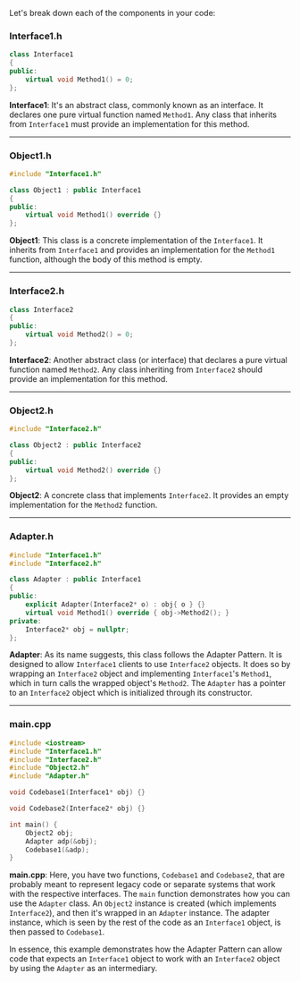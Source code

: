 Let's break down each of the components in your code:

### Interface1.h
```cpp
class Interface1
{
public:
    virtual void Method1() = 0;
};
```

**Interface1**: It's an abstract class, commonly known as an interface. It declares one pure virtual function named `Method1`. Any class that inherits from `Interface1` must provide an implementation for this method.

---

### Object1.h
```cpp
#include "Interface1.h"

class Object1 : public Interface1
{
public:
    virtual void Method1() override {}
};
```

**Object1**: This class is a concrete implementation of the `Interface1`. It inherits from `Interface1` and provides an implementation for the `Method1` function, although the body of this method is empty.

---

### Interface2.h
```cpp
class Interface2
{
public:
    virtual void Method2() = 0;
};
```

**Interface2**: Another abstract class (or interface) that declares a pure virtual function named `Method2`. Any class inheriting from `Interface2` should provide an implementation for this method.

---

### Object2.h
```cpp
#include "Interface2.h"

class Object2 : public Interface2
{
public:
    virtual void Method2() override {}
};
```

**Object2**: A concrete class that implements `Interface2`. It provides an empty implementation for the `Method2` function.

---

### Adapter.h
```cpp
#include "Interface1.h"
#include "Interface2.h"

class Adapter : public Interface1
{
public:
    explicit Adapter(Interface2* o) : obj{ o } {}
    virtual void Method1() override { obj->Method2(); }
private:
    Interface2* obj = nullptr;
};
```

**Adapter**: As its name suggests, this class follows the Adapter Pattern. It is designed to allow `Interface1` clients to use `Interface2` objects. It does so by wrapping an `Interface2` object and implementing `Interface1`'s `Method1`, which in turn calls the wrapped object's `Method2`. The `Adapter` has a pointer to an `Interface2` object which is initialized through its constructor.

---

### main.cpp
```cpp
#include <iostream>
#include "Interface1.h"
#include "Interface2.h"
#include "Object2.h"
#include "Adapter.h"

void Codebase1(Interface1* obj) {}

void Codebase2(Interface2* obj) {}

int main() {
    Object2 obj;
    Adapter adp(&obj);
    Codebase1(&adp);
}
```

**main.cpp**: Here, you have two functions, `Codebase1` and `Codebase2`, that are probably meant to represent legacy code or separate systems that work with the respective interfaces. The `main` function demonstrates how you can use the `Adapter` class. An `Object2` instance is created (which implements `Interface2`), and then it's wrapped in an `Adapter` instance. The adapter instance, which is seen by the rest of the code as an `Interface1` object, is then passed to `Codebase1`.

In essence, this example demonstrates how the Adapter Pattern can allow code that expects an `Interface1` object to work with an `Interface2` object by using the `Adapter` as an intermediary.
